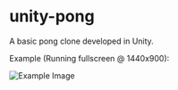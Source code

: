 unity-pong
==========

A basic pong clone developed in Unity.

Example (Running fullscreen @ 1440x900):

![Example Image](https://raw.github.com/Duta/unity-pong/master/Fullscreen-1440x900.png)
